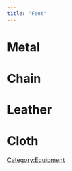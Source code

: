 ```yaml
---
title: "Feet"
---
```


# Metal

# Chain

# Leather

# Cloth

[Category:Equipment](Category:Equipment "wikilink")
